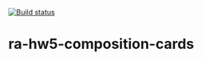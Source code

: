[![Build status](https://ci.appveyor.com/api/projects/status/wf6uqvl7rvql32xh/branch/main?svg=true)](https://ci.appveyor.com/project/Antis85/ra-hw5-composition-cards/branch/main)

# ra-hw5-composition-cards
